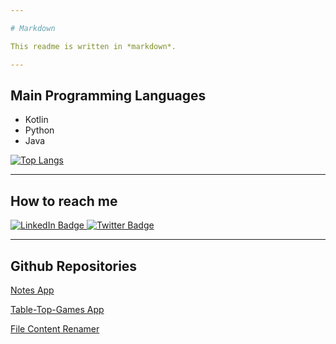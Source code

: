 ```yaml
---

# Markdown

This readme is written in *markdown*.

---
```


## Main Programming Languages

- Kotlin
- Python
- Java

[![Top Langs](https://github-readme-stats-git-masterrstaa-rickstaa.vercel.app/api/top-langs/?username=SimonHic&theme=monokai)](https://github.com/SimonHic/github-readme-stats)

---

## How to reach me

<div id="badges">
    <a href="https://www.linkedin.com/in/simonhickey-/">
    <img src="https://img.shields.io/badge/LinkedIn-blue?style=for-the-badge&logo=linkedin&logoColor=white" alt="LinkedIn Badge"/>
      </a>
 <a href="https://twitter.com/SimonHickDev">
  <img src="https://img.shields.io/badge/Twitter-blue?style=for-the-badge&logo=twitter&logoColor=white" alt="Twitter Badge"/>
      </a>
    </div>

---
## Github Repositories 

[Notes App](https://github.com/SimonHic/notes-application)

[Table-Top-Games App](https://github.com/SimonHic/table-top-games-app)

[File Content Renamer](https://github.com/SimonHic/file-contents-renamer)
